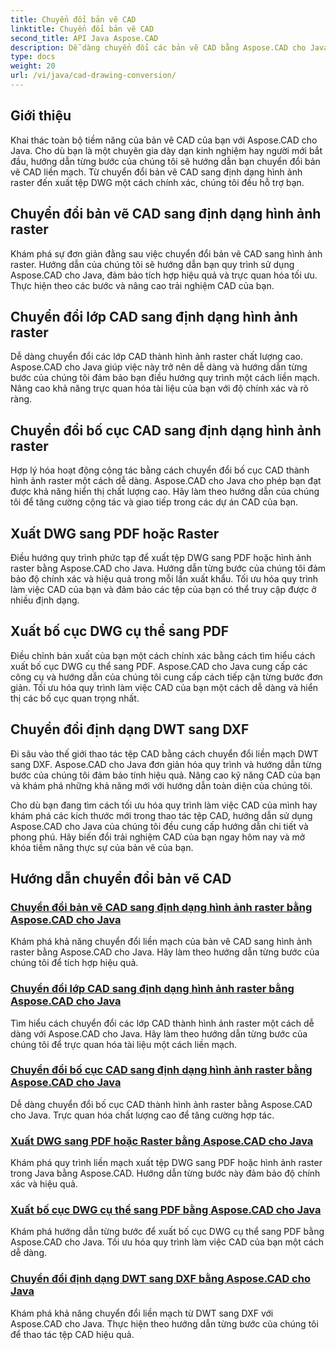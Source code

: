 ```yaml
---
title: Chuyển đổi bản vẽ CAD
linktitle: Chuyển đổi bản vẽ CAD
second_title: API Java Aspose.CAD
description: Dễ dàng chuyển đổi các bản vẽ CAD bằng Aspose.CAD cho Java. Tìm hiểu cách chuyển đổi, xuất và tối ưu hóa tệp CAD của bạn một cách chính xác bằng cách sử dụng hướng dẫn từng bước của chúng tôi.
type: docs
weight: 20
url: /vi/java/cad-drawing-conversion/
---
```


## Giới thiệu

Khai thác toàn bộ tiềm năng của bản vẽ CAD của bạn với Aspose.CAD cho Java. Cho dù bạn là một chuyên gia dày dạn kinh nghiệm hay người mới bắt đầu, hướng dẫn từng bước của chúng tôi sẽ hướng dẫn bạn chuyển đổi bản vẽ CAD liền mạch. Từ chuyển đổi bản vẽ CAD sang định dạng hình ảnh raster đến xuất tệp DWG một cách chính xác, chúng tôi đều hỗ trợ bạn.

## Chuyển đổi bản vẽ CAD sang định dạng hình ảnh raster

Khám phá sự đơn giản đằng sau việc chuyển đổi bản vẽ CAD sang hình ảnh raster. Hướng dẫn của chúng tôi sẽ hướng dẫn bạn quy trình sử dụng Aspose.CAD cho Java, đảm bảo tích hợp hiệu quả và trực quan hóa tối ưu. Thực hiện theo các bước và nâng cao trải nghiệm CAD của bạn.

## Chuyển đổi lớp CAD sang định dạng hình ảnh raster

Dễ dàng chuyển đổi các lớp CAD thành hình ảnh raster chất lượng cao. Aspose.CAD cho Java giúp việc này trở nên dễ dàng và hướng dẫn từng bước của chúng tôi đảm bảo bạn điều hướng quy trình một cách liền mạch. Nâng cao khả năng trực quan hóa tài liệu của bạn với độ chính xác và rõ ràng.

## Chuyển đổi bố cục CAD sang định dạng hình ảnh raster

Hợp lý hóa hoạt động cộng tác bằng cách chuyển đổi bố cục CAD thành hình ảnh raster một cách dễ dàng. Aspose.CAD cho Java cho phép bạn đạt được khả năng hiển thị chất lượng cao. Hãy làm theo hướng dẫn của chúng tôi để tăng cường cộng tác và giao tiếp trong các dự án CAD của bạn.

## Xuất DWG sang PDF hoặc Raster

Điều hướng quy trình phức tạp để xuất tệp DWG sang PDF hoặc hình ảnh raster bằng Aspose.CAD cho Java. Hướng dẫn từng bước của chúng tôi đảm bảo độ chính xác và hiệu quả trong mỗi lần xuất khẩu. Tối ưu hóa quy trình làm việc CAD của bạn và đảm bảo các tệp của bạn có thể truy cập được ở nhiều định dạng.

## Xuất bố cục DWG cụ thể sang PDF

Điều chỉnh bản xuất của bạn một cách chính xác bằng cách tìm hiểu cách xuất bố cục DWG cụ thể sang PDF. Aspose.CAD cho Java cung cấp các công cụ và hướng dẫn của chúng tôi cung cấp cách tiếp cận từng bước đơn giản. Tối ưu hóa quy trình làm việc CAD của bạn một cách dễ dàng và hiển thị các bố cục quan trọng nhất.

## Chuyển đổi định dạng DWT sang DXF

Đi sâu vào thế giới thao tác tệp CAD bằng cách chuyển đổi liền mạch DWT sang DXF. Aspose.CAD cho Java đơn giản hóa quy trình và hướng dẫn từng bước của chúng tôi đảm bảo tính hiệu quả. Nâng cao kỹ năng CAD của bạn và khám phá những khả năng mới với hướng dẫn toàn diện của chúng tôi.

Cho dù bạn đang tìm cách tối ưu hóa quy trình làm việc CAD của mình hay khám phá các kích thước mới trong thao tác tệp CAD, hướng dẫn sử dụng Aspose.CAD cho Java của chúng tôi đều cung cấp hướng dẫn chi tiết và phong phú. Hãy biến đổi trải nghiệm CAD của bạn ngay hôm nay và mở khóa tiềm năng thực sự của bản vẽ của bạn.
## Hướng dẫn chuyển đổi bản vẽ CAD
### [Chuyển đổi bản vẽ CAD sang định dạng hình ảnh raster bằng Aspose.CAD cho Java](./convert-cad-drawing-to-raster-image/)
Khám phá khả năng chuyển đổi liền mạch của bản vẽ CAD sang hình ảnh raster bằng Aspose.CAD cho Java. Hãy làm theo hướng dẫn từng bước của chúng tôi để tích hợp hiệu quả.
### [Chuyển đổi lớp CAD sang định dạng hình ảnh raster bằng Aspose.CAD cho Java](./convert-cad-layer-to-raster-image/)
Tìm hiểu cách chuyển đổi các lớp CAD thành hình ảnh raster một cách dễ dàng với Aspose.CAD cho Java. Hãy làm theo hướng dẫn từng bước của chúng tôi để trực quan hóa tài liệu một cách liền mạch.
### [Chuyển đổi bố cục CAD sang định dạng hình ảnh raster bằng Aspose.CAD cho Java](./convert-cad-layout-to-raster-image/)
Dễ dàng chuyển đổi bố cục CAD thành hình ảnh raster bằng Aspose.CAD cho Java. Trực quan hóa chất lượng cao để tăng cường hợp tác.
### [Xuất DWG sang PDF hoặc Raster bằng Aspose.CAD cho Java](./export-dwg-to-pdf-or-raster/)
Khám phá quy trình liền mạch xuất tệp DWG sang PDF hoặc hình ảnh raster trong Java bằng Aspose.CAD. Hướng dẫn từng bước này đảm bảo độ chính xác và hiệu quả.
### [Xuất bố cục DWG cụ thể sang PDF bằng Aspose.CAD cho Java](./export-specific-dwg-layout-to-pdf/)
Khám phá hướng dẫn từng bước để xuất bố cục DWG cụ thể sang PDF bằng Aspose.CAD cho Java. Tối ưu hóa quy trình làm việc CAD của bạn một cách dễ dàng.
### [Chuyển đổi định dạng DWT sang DXF bằng Aspose.CAD cho Java](./convert-dwt-to-dxf/)
Khám phá khả năng chuyển đổi liền mạch từ DWT sang DXF với Aspose.CAD cho Java. Thực hiện theo hướng dẫn từng bước của chúng tôi để thao tác tệp CAD hiệu quả.
